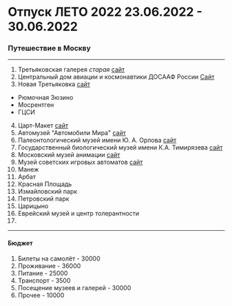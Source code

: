 # Отпуск ЛЕТО 2022 23.06.2022 - 30.06.2022
### Путешествие в Москву
---
1. Третьяковская галерея _старая_ [сайт](https://www.tretyakovgallery.ru/)
2. Центральный дом авиации и космонавтики ДОСААФ России [Сайт](http://aviacosmosdom.ru/)
3. Новая Третьяковка [сайт](https://www.tretyakovgallery.ru/)
* Рюмочная Зюзино
* Мосрентген
* ГЦСИ

4. Царт-Макет [сайт](https://tsar-maket.ru/biletyi/)
5. Автомузей "Автомобили Мира" [сайт](https://automuseum.ru/)
6. Палеонтологический музей имени Ю. А. Орлова [сайт](https://www.paleo.ru/museum/)
7. Государственный биологический музей имени К.А. Тимирязева [сайт](https://gbmt.ru/ru/)
8. Московский музей анимации [сайт](https://animamuseum.ru/)
9. Музей советских игровых автоматов [сайт](http://15kop.ru/)
10. Манеж 
11. Арбат
12. Красная Площадь
13. Измайловский парк
14. Петровский парк
15. Царицыно
16. Еврейский музей и центр толерантности
17. 
---
#### **Бюджет**
1. Билеты на самолёт - 30000
2. Проживание - 36000
3. Питание - 25000
4. Транспорт - 3500
5. Посещение музеев и галерей - 30000
6. Прочее - 10000